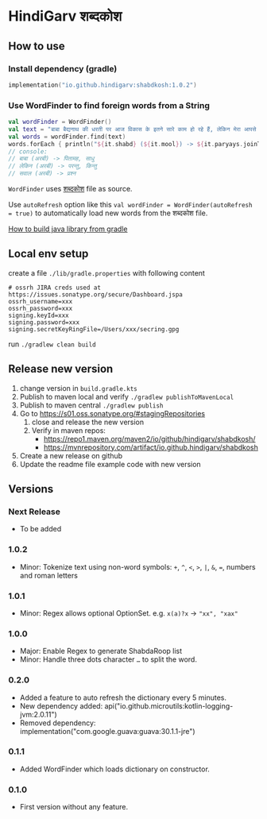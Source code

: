# HindiGarv शब्दकोश

## How to use

### Install dependency (gradle)
```kotlin
implementation("io.github.hindigarv:shabdkosh:1.0.2")
```

### Use WordFinder to find foreign words from a String
```kotlin
val wordFinder = WordFinder()
val text = "बाबा बैद्यनाथ की धरती पर आज विकास के इतने सारे काम हो रहे हैं, लेकिन मेरा आपसे एक सवाल भी है…"
val words = wordFinder.find(text)
words.forEach { println("${it.shabd} (${it.mool}) -> ${it.paryays.joinToString(", ") }}") }
// console:
// बाबा (अरबी) -> पितामह, साधु
// लेकिन (अरबी) -> परन्तु, किन्तु
// सवाल (अरबी) -> प्रश्न
```

`WordFinder` uses [शब्दकोश](https://docs.google.com/spreadsheets/d/e/2PACX-1vTnYyZxqwSjM3IPG9TchbZcAUDNM_Y4zbZCFjimzQKVjQpNNinNRj4CeWzXaHDNcDEJ_EPOrtBLycRD/pub?gid=0&single=true&output=tsv) file as source.

Use `autoRefresh` option like this `val wordFinder = WordFinder(autoRefresh = true)` to automatically load new words from the शब्दकोश file.

[How to build java library from gradle](https://docs.gradle.org/7.4.2/samples/sample_building_java_libraries.html)

## Local env setup

create a file `./lib/gradle.properties` with following content
```properties
# ossrh JIRA creds used at https://issues.sonatype.org/secure/Dashboard.jspa
ossrh_username=xxx
ossrh_password=xxx
signing.keyId=xxx
signing.password=xxx
signing.secretKeyRingFile=/Users/xxx/secring.gpg
```

run `./gradlew clean build`

## Release new version

1. change version in `build.gradle.kts`
2. Publish to maven local and verify
    `./gradlew publishToMavenLocal`
3. Publish to maven central
    `./gradlew publish`
4. Go to <https://s01.oss.sonatype.org/#stagingRepositories>
   1. close and release the new version
   2. Verify in maven repos:
       - <https://repo1.maven.org/maven2/io/github/hindigarv/shabdkosh/>
       - <https://mvnrepository.com/artifact/io.github.hindigarv/shabdkosh>
5. Create a new release on github
6. Update the readme file example code with new version 

## Versions
### Next Release
- To be added
### 1.0.2
- Minor: Tokenize text using non-word symbols: `+`, `^`, `<`, `>`, `|`, `&`, `=`, numbers and roman letters
### 1.0.1
- Minor: Regex allows optional OptionSet. e.g. `x(a)?x` -> `"xx", "xax"`
### 1.0.0
- Major: Enable Regex to generate ShabdaRoop list
- Minor: Handle three dots character `…` to split the word.
### 0.2.0
- Added a feature to auto refresh the dictionary every 5 minutes.
- New dependency added: api("io.github.microutils:kotlin-logging-jvm:2.0.11")
- Removed dependency: implementation("com.google.guava:guava:30.1.1-jre")
### 0.1.1
- Added WordFinder which loads dictionary on constructor.
### 0.1.0
- First version without any feature.
